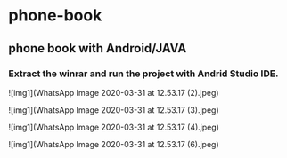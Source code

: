 # phone-book
## phone book with Android/JAVA

### Extract the winrar and run the project with Andrid Studio IDE.

![img1](WhatsApp Image 2020-03-31 at 12.53.17 (2).jpeg)

![img1](WhatsApp Image 2020-03-31 at 12.53.17 (3).jpeg)

![img1](WhatsApp Image 2020-03-31 at 12.53.17 (4).jpeg)

![img1](WhatsApp Image 2020-03-31 at 12.53.17 (6).jpeg)
